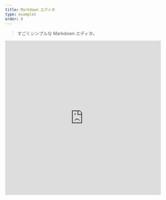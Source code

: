 ```yaml
---
title: Markdown エディタ
type: examples
order: 0
---
```


> すごくシンプルな Markdown エディタ。

<iframe width="100%" height="500" src="https://jsfiddle.net/yyx990803/a4kx9ark/embedded/result,html,js,css" allowfullscreen="allowfullscreen" frameborder="0"></iframe>
